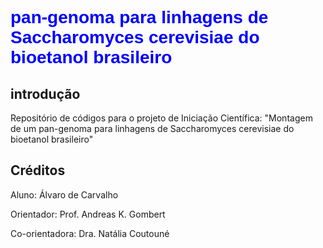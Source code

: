 # <span style="color:blue; font-family:'Arial';">pan-genoma para linhagens de Saccharomyces cerevisiae do bioetanol brasileiro</span>

## introdução

Repositório de códigos para o projeto de Iniciação Científica: "Montagem de um pan-genoma para linhagens de Saccharomyces cerevisiae do bioetanol brasileiro"

## Créditos

Aluno: Álvaro de Carvalho

Orientador: Prof. Andreas K. Gombert

Co-orientadora: Dra. Natália Coutouné
